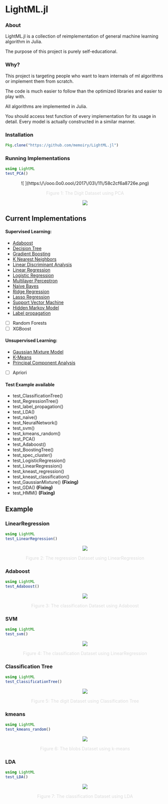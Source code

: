 # LightML.jl

### About
LightML.jl is a collection of reimplementation of general machine learning algorithm in Julia. 

The purpose of this project is purely self-educational.

### Why?

This project is targeting people who want to learn internals of ml algorithms or implement them from scratch.

The code is much easier to follow than the optimized libraries and easier to play with.

All algorithms are implemented in Julia. 

You should access test function of every implementation for its usage in detail. Every model is actually constructed in a similar manner.

### Installation

```julia
Pkg.clone("https://github.com/memoiry/LightML.jl")
```

### Running Implementations

```julia
using LightML
test_PCA()
```

<p align="center">
    ![ ](https:\/\/ooo.0o0.ooo\/2017\/03\/11\/58c2cf6a8726e.png)
</p>

<p align="center" style="color:rgb(220,220,220);">
    Figure 1: The Digit Dataset using PCA
</p>

<p align="center">
    <img src="http://eriklindernoren.se/images/mlp.png">
</p>




## Current Implementations

#### Supervised Learning:
- [Adaboost](src/supervised_learning/adaboost.jl)
- [Decision Tree](src/supervised_learning/decisionTree.jl)
- [Gradient Boosting](src/supervised_learning/GradientBoostingTree.jl)
- [K Nearest Neighbors](src/supervised_learning/kNearestNeighbors.jl)
- [Linear Discriminant Analysis](src/supervised_learning/linearDiscriminantAnalysis.jl)
- [Linear Regression](src/supervised_learning/baseRegression.jl)
- [Logistic Regression](src/supervised_learning/baseRegression.jl)
- [Multilayer Perceptron](src/supervised_learning/neuralNetwork_bp.jl)
- [Naive Bayes](src/supervised_learning/naivdBayes.jl)
- [Ridge Regression](src/supervised_learning/baseRegression.jl)
- [Lasso Regression](src/supervised_learning/baseRegression.jl)
- [Support Vector Machine](src/supervised_learning/support_vector_machine.jl)
- [Hidden Markov Model](src/supervised_learning/hiddenMarkovModel.jl)
- [Label propagation](src/supervised_learning/labelPropagation.jl)
- [ ] Random Forests	
- [ ] XGBoost

#### Unsupervised Learning:

- [Gaussian Mixture Model](src/unsupervised_learning/gaussianMixtureModel.jl)
- [K-Means](src/unsupervised_learning/kMeans.jl)
- [Principal Component Analysis](src/unsupervised_learning/principalComponentAnalysis.jl)
- [ ] Apriori

#### Test Example available 

- test_ClassificationTree()
- test_RegressionTree()
- test_label_propagation()
- test_LDA()
- test_naive()
- test_NeuralNetwork()
- test_svm()
- test_kmeans_random()
- test_PCA()
- test_Adaboost()
- test_BoostingTree()
- test_spec_cluster()
- test_LogisticRegression()
- test_LinearRegression()
- test_kneast_regression()
- test_kneast_classification()
- test_GaussianMixture() **(Fixing)**
- test_GDA() **(Fixing)**
- test_HMM() **(Fixing)**

## Example

### LinearRegression

```julia
using LightML
test_LinearRegression()
```

<p align="center">
    <img src="https:\/\/ooo.0o0.ooo\/2017\/03\/11\/58c2cf6a8726e.png">
</p>
<p align="center" style="color:rgb(220,220,220);">
    Figure 2: The regression Dataset using LinearRegression
</p>

### Adaboost

```julia
using LightML
test_Adaboost()
```

<p align="center">
    <img src="https:\/\/ooo.0o0.ooo\/2017\/03\/11\/58c36970c58a8.png">
</p>
<p align="center" style="color:rgb(220,220,220);">
    Figure 3: The classification Dataset using Adaboost
</p>



### SVM

```julia
using LightML
test_svm()
```

<p align="center">
    <img src="https:\/\/ooo.0o0.ooo\/2017\/03\/11\/58c367760e76a.png">
</p>
<p align="center" style="color:rgb(220,220,220);">
    Figure 4: The classification Dataset using LinearRegression
</p>

### Classification Tree

```julia
using LightML
test_ClassificationTree()
```

<p align="center">
    <img src="https:\/\/ooo.0o0.ooo\/2017\/03\/11\/58c36775113e6.png">
</p>
<p align="center" style="color:rgb(220,220,220);">
    Figure 5: The digit Dataset using Classification Tree
</p>


### kmeans

```julia
using LightML
test_kmeans_random()
```

<p align="center">
    <img src="https:\/\/ooo.0o0.ooo\/2017\/02\/18\/58a8445e2114b.png">
</p>
<p align="center" style="color:rgb(220,220,220);">
    Figure 6: The blobs Dataset using k-means
</p>

### LDA

```julia
using LightML
test_LDA()
```

<p align="center">
    <img src="https:\/\/ooo.0o0.ooo\/2017\/03\/02\/58b82861bade3.png">
</p>
<p align="center" style="color:rgb(220,220,220);">
    Figure 7: The classification Dataset using LDA
</p>



